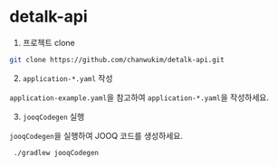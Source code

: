 # detalk-api

1. 프로젝트 clone

```bash
git clone https://github.com/chanwukim/detalk-api.git
```

2. `application-*.yaml` 작성

`application-example.yaml`을 참고하여 `application-*.yaml`을 작성하세요.

3. `jooqCodegen` 실행

`jooqCodegen`을 실행하여 JOOQ 코드를 생성하세요.

```bash
 ./gradlew jooqCodegen
```
